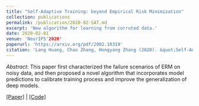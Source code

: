 ```yaml
---
title: "Self-Adaptive Training: beyond Empirical Risk Minimization"
collection: publications
permalink: /publication/2020-02-SAT.md
excerpt: 'New algorithm for learning from corruted data.'
date: 2020-02-01
venue: 'NeurIPS'2020'
paperurl: 'https://arxiv.org/pdf/2002.10319'
citation: 'Lang Huang, Chao Zhang, Hongyang Zhang (2020). &quot;Self-Adaptive Training: beyond Empirical Risk Minimization; <i>NeurIPS'2020</i>.'
---
```


*Abstract*: This paper first characterized the failure scenarios of ERM on noisy data, and then proposed a novel algorithm that incorporates model predictions to calibrate training process and improve the generalization of deep models.

[\[Paper\]](https://arxiv.org/pdf/2002.10319) | [\[Code\]](https://github.com/LayneH/self-adaptive-training)